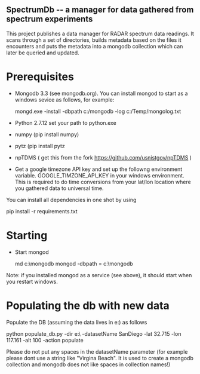 ## SpectrumDb -- a manager for data gathered from spectrum experiments


This project publishes a data manager for RADAR spectrum data readings. It scans through a set of directories, builds metadata based on the files it encounters and puts the metadata
into a mongodb collection which can later be queried and updated.


# Prerequisites

- Mongodb 3.3 (see mongodb.org). You can install mongod to start as a windows
sevice as follows, for example:

   mongd.exe -install -dbpath c:/mongodb -log c:/Temp/mongolog.txt

- Python 2.7.12 set your path to python.exe 
- numpy (pip install numpy)
- pytz (pip install pytz
- npTDMS ( get this from the fork https://github.com/usnistgov/npTDMS )
- Get a google timezone API key and set up the followng environment variable. GOOGLE\_TIMZONE\_API\_KEY in your windows environment. This is required to do time conversions from your lat/lon location where you gathered data to universal time. 

You can install all dependencies in one shot by using 

  pip install -r requirements.txt



# Starting

- Start mongod 

  md c:\mongodb
  mongod -dbpath = c:\mongodb

Note: if you installed mongod as a service (see above), it should start when you restart windows.
  

# Populating the db with new data

Populate the DB (assuming the data lives in e:\) as follows

  python populate_db.py -dir e:\ -datasetName SanDiego -lat 32.715 -lon 117.161 -alt 100 -action populate

Please do not put any spaces in the datasetName parameter (for example please dont use a string like "Virgina Beach". It is used to create a mongodb collection and mongodb does not like spaces in collection names!)


